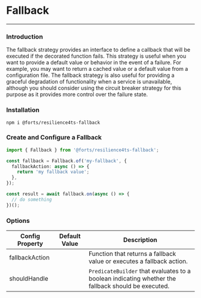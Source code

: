 # Fallback

---

### Introduction

The fallback strategy provides an interface to define a callback that will be executed if the decorated function fails. This strategy is useful when you want to provide a default value or behavior in the event of a failure. For example, you may want to return a cached value or a default value from a configuration file. The fallback strategy is also useful for providing a graceful degradation of functionality when a service is unavailable, although you should consider using the circuit breaker strategy for this purpose as it provides more control over the failure state.

### Installation

`npm i @forts/resilience4ts-fallback`

### Create and Configure a Fallback

```typescript
import { Fallback } from '@forts/resilience4ts-fallback';

const fallback = Fallback.of('my-fallback', {
  fallbackAction: async () => {
    return 'my fallback value';
  },
});

const result = await fallback.on(async () => {
  // do something
})();
```

### Options

| Config Property | Default Value | Description                                                                                        |
| --------------- | ------------- | -------------------------------------------------------------------------------------------------- |
| fallbackAction  |               | Function that returns a fallback value or executes a fallback action.                              |
| shouldHandle    |               | `PredicateBuilder` that evaluates to a boolean indicating whether the fallback should be executed. |
